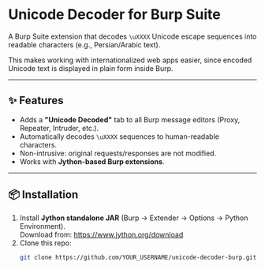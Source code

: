 # Unicode Decoder for Burp Suite

A Burp Suite extension that decodes `\uXXXX` Unicode escape sequences into readable characters (e.g., Persian/Arabic text).  

This makes working with internationalized web apps easier, since encoded Unicode text is displayed in plain form inside Burp.

---

## ✨ Features
- Adds a **"Unicode Decoded"** tab to all Burp message editors (Proxy, Repeater, Intruder, etc.).
- Automatically decodes `\uXXXX` sequences to human-readable characters.
- Non-intrusive: original requests/responses are not modified.
- Works with **Jython-based Burp extensions**.

---

## 📦 Installation
1. Install **Jython standalone JAR** (Burp → Extender → Options → Python Environment).  
   Download from: https://www.jython.org/download  
2. Clone this repo:
   ```bash
   git clone https://github.com/YOUR_USERNAME/unicode-decoder-burp.git
